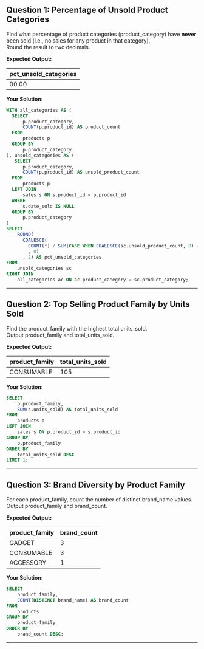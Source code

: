 ## Question 1: Percentage of Unsold Product Categories

Find what percentage of product categories (product_category) have **never** been sold (i.e., no sales for any product in that category).  
Round the result to two decimals.

**Expected Output:**

| pct_unsold_categories |
|----------------------|
| 00.00                |

**Your Solution:**
```sql
WITH all_categories AS (
  SELECT
      p.product_category,
      COUNT(p.product_id) AS product_count
  FROM
      products p
  GROUP BY
      p.product_category
), unsold_categories AS (
   SELECT
      p.product_category,
      COUNT(p.product_id) AS unsold_product_count
  FROM
      products p
  LEFT JOIN
  	  sales s ON s.product_id = p.product_id
  WHERE
  	  s.date_sold IS NULL
  GROUP BY
      p.product_category
)
SELECT
	ROUND(
      COALESCE(
      	COUNT(*) / SUM(CASE WHEN COALESCE(sc.unsold_product_count, 0) = ac.product_count THEN 1 ELSE 0 END) * 100
      	, 0)
      , 2) AS pct_unsold_categories
FROM
	unsold_categories sc
RIGHT JOIN
	all_categories ac ON ac.product_category = sc.product_category;
```

---

## Question 2: Top Selling Product Family by Units Sold

Find the product_family with the highest total units_sold.  
Output product_family and total_units_sold.

**Expected Output:**

| product_family | total_units_sold |
|---------------|------------------|
| CONSUMABLE    | 105              |

**Your Solution:**
```sql
SELECT
	p.product_family,
    SUM(s.units_sold) AS total_units_sold
FROM
	products p
LEFT JOIN
	sales s ON p.product_id = s.product_id
GROUP BY
	p.product_family
ORDER BY
	total_units_sold DESC
LIMIT 1;
```

---

## Question 3: Brand Diversity by Product Family

For each product_family, count the number of distinct brand_name values.  
Output product_family and brand_count.

**Expected Output:**

| product_family | brand_count |
|---------------|------------|
| GADGET        | 3          |
| CONSUMABLE    | 3          |
| ACCESSORY     | 1          |

**Your Solution:**
```sql
SELECT
	product_family,
    COUNT(DISTINCT brand_name) AS brand_count
FROM
	products
GROUP BY
	product_family
ORDER BY 
	brand_count DESC;
```

---
